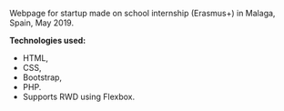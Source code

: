 
Webpage for startup made on school internship (Erasmus+) in Malaga, Spain, May 2019.

**Technologies used:**
- HTML, 
- CSS,
- Bootstrap, 
- PHP. 
- Supports RWD using Flexbox.
